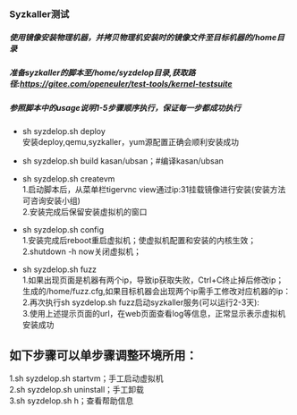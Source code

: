 ### Syzkaller测试<br/>
##### 使用镜像安装物理机器，并拷贝物理机安装时的镜像文件至目标机器的/home目录<br/>
##### 准备syzkaller的脚本至/home/syzdelop目录,获取路径:https://gitee.com/openeuler/test-tools/kernel-testsuite<br/>
##### 参照脚本中的usage说明1-5步骤顺序执行，保证每一步都成功执行<br/>
* sh syzdelop.sh deploy<br/>
安装deploy,qemu,syzkaller，yum源配置正确会顺利安装成功<br/>

* sh syzdelop.sh build kasan/ubsan；#编译kasan/ubsan<br/>

* sh syzdelop.sh createvm<br/>
1.启动脚本后，从菜单栏tigervnc view通过ip:31挂载镜像进行安装(安装方法可咨询安装小组)<br/>
2.安装完成后保留安装虚拟机的窗口<br/>

* sh syzdelop.sh config<br/>
1.安装完成后reboot重启虚拟机；使虚拟机配置和安装的内核生效；<br/>
2.shutdown -h now关闭虚拟机；<br/>

* sh syzdelop.sh fuzz <br/>
1.如果出现页面是机器有两个ip，导致ip获取失败，Ctrl+C终止掉后修改ip；生成的/home/fuzz.cfg,如果目标机器会出现两个ip需手工修改对应机器的ip：<br/>
2.再次执行sh syzdelop.sh fuzz启动syzkaller服务(可以运行2-3天): <br/>
3.使用上述提示页面的url，在web页面查看log等信息，正常显示表示虚拟机安装成功<br/>

## 如下步骤可以单步骤调整环境所用：<br/>
1.sh syzdelop.sh startvm；手工启动虚拟机<br/>
2.sh syzdelop.sh uninstall；手工卸载<br/>
3.sh syzdelop.sh h；查看帮助信息<br/>


